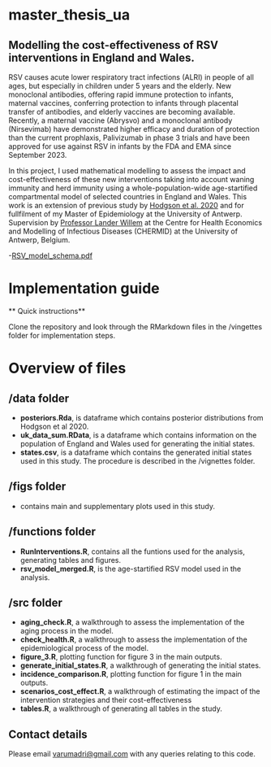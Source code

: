 # master_thesis_ua
## Modelling the cost-effectiveness of RSV interventions in England and Wales. 
RSV causes acute lower respiratory tract infections (ALRI) in people of all ages, but especially in children under 5 years and the elderly. New monoclonal antibodies, offering rapid immune protection to infants, maternal vaccines, conferring protection to infants through placental transfer of antibodies, and elderly vaccines are becoming available. Recently, a maternal vaccine (Abrysvo) and a monoclonal antibody (Nirsevimab) have demonstrated higher efficacy and duration of protection than the current prophlaxis, Palivizumab in phase 3 trials and have been approved for use against RSV in infants by the FDA and EMA since September 2023. 

In this project, I used mathematical modelling to assess the impact and cost-effectiveness of these new interventions taking into account waning immunity and herd immunity using a whole-population-wide age-startified compartmental model of selected countries in England and Wales. This work is an extension of previous study by [Hodgson et al. 2020](https://bmcmedicine.biomedcentral.com/articles/10.1186/s12916-020-01802-8) and for fullfilment of my Master of Epidemiology at the University of Antwerp. Supervision by [Professor Lander Willem](https://www.uantwerpen.be/en/staff/lander-willem/) at the Centre for Health Economics and Modelling of Infectious Diseases (CHERMID) at the University of Antwerp, Belgium. 

-[RSV_model_schema.pdf](https://github.com/arumadri/master_thesis_ua/files/15475728/RSV_model_schema.pdf)

# Implementation guide 
** Quick instructions**

Clone the repository and look through the RMarkdown files in the /vingettes folder for implementation steps.

# Overview of files 
## /data folder 
+ **posteriors.Rda**, is dataframe which contains posterior distributions from Hodgson et al 2020.
+ **uk_data_sum.RData**, is a dataframe which contains information on the population of England and Wales used for generating the initial states.
+ **states.csv**, is a dataframe which contains the generated initial states used in this study. The procedure is described in the /vignettes folder.

## /figs folder 
+ contains main and supplementary plots used in this study.

## /functions folder 
+ **RunInterventions.R**, contains all the funtions used for the analysis, generating tables and figures.
+ **rsv_model_merged.R**, is the age-startified RSV model used in the analysis.

## /src folder 
+ **aging_check.R**, a walkthrough to assess the implementation of the aging process in the model.
+ **check_health.R**, a walkthrough to assess the implementation of the epidemiological process of the model.
+ **figure_3.R**, plotting function for figure 3 in the main outputs.
+ **generate_initial_states.R**, a walkthrough of generating the initial states.
+ **incidence_comparison.R**, plotting function for figure 1 in the main outputs.
+ **scenarios_cost_effect.R**, a walkthrough of estimating the impact of the intervention strategies and their cost-effectiveness
+ **tables.R**, a walkthrough of generating all tables in the study.

## Contact details 
Please email [varumadri@gmail.com](varumadri@gmail.com) with any queries relating to this code.

